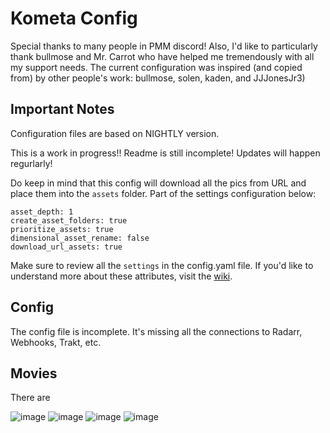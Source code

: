 # Kometa Config
Special thanks to many people in PMM discord! Also, I'd like to particularly thank bullmose and Mr. Carrot who have helped me tremendously with all my support needs. 
The current configuration was inspired (and copied from) by other people's work: bullmose, solen, kaden, and JJJonesJr3)

## Important Notes

Configuration files are based on NIGHTLY version.

This is a work in progress!! Readme is still incomplete! Updates will happen regurlarly!

Do keep in mind that this config will download all the pics from URL and place them into the `assets` folder. Part of the settings configuration below:
```
asset_depth: 1
create_asset_folders: true
prioritize_assets: true
dimensional_asset_rename: false
download_url_assets: true
```
Make sure to review all the `settings` in the config.yaml file.
If you'd like to understand more about these attributes, visit the [wiki](https://metamanager.wiki/en/nightly/config/settings/). 

## Config

The config file is incomplete. It's missing all the connections to Radarr, Webhooks, Trakt, etc.

## Movies

There are 

![image](https://github.com/goldcoin93/kometa-config1/assets/25493830/ce030d03-0b42-4d8b-ba37-99e35fcd0fa9)
![image](https://github.com/goldcoin93/kometa-config1/assets/25493830/62b5bb51-3786-4bac-996b-18baa54ec6d0)
![image](https://github.com/goldcoin93/kometa-config1/assets/25493830/726eed0b-69aa-4677-bd01-51a1436fee7c)
![image](https://github.com/goldcoin93/kometa-config1/assets/25493830/6a9e0962-110b-47a1-90b8-1e75b9278a1b)


